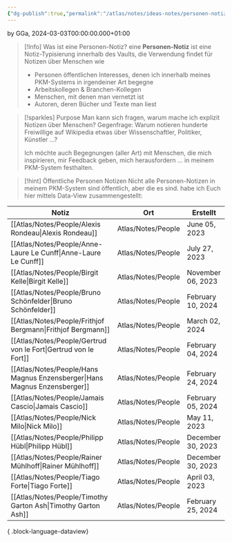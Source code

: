 ```yaml
---
{"dg-publish":true,"permalink":"/atlas/notes/ideas-notes/personen-notizen-public/","tags":["class/admin","class/index"],"noteIcon":""}
---
```


by GGa, 2024-03-03T00:00:00.000+01:00  

> [!Info] Was ist eine Personen-Notiz?
> eine **Personen-Notiz** ist eine Notiz-Typisierung innerhalb des Vaults, die Verwendung findet für Notizen über Menschen wie
> - Personen öffentlichen Interesses, denen ich innerhalb meines PKM-Systems in irgendeiner Art begegne
> - Arbeitskollegen & Branchen-Kollegen
> - Menschen, mit denen man vernetzt ist
> - Autoren, deren Bücher und Texte man liest

> [!sparkles] Purpose
> Man kann sich fragen, warum mache ich explizit Notizen über Menschen? 
> Gegenfrage: Warum notieren hunderte Freiwillige auf Wikipedia etwas über Wissenschaftler, Politiker, Künstler ...?
> 
> Ich möchte auch Begegnungen (aller Art) mit Menschen, die mich inspirieren, mir Feedback geben, mich herausfordern ... in meinem PKM-System festhalten.
> 

> [!hint] Öffentliche Personen Notizen
> Nicht alle Personen-Notizen in meinem PKM-System sind öffentlich, aber die es sind. habe ich Euch hier mittels Data-View zusammengestellt:
>  

 | Notiz                                                                        | Ort                | Erstellt          |
| ---------------------------------------------------------------------------- | ------------------ | ----------------- |
| [[Atlas/Notes/People/Alexis Rondeau\|Alexis Rondeau]]                     | Atlas/Notes/People | June 05, 2023     |
| [[Atlas/Notes/People/Anne-Laure Le Cunff\|Anne-Laure Le Cunff]]           | Atlas/Notes/People | July 27, 2023     |
| [[Atlas/Notes/People/Birgit Kelle\|Birgit Kelle]]                         | Atlas/Notes/People | November 06, 2023 |
| [[Atlas/Notes/People/Bruno Schönfelder\|Bruno Schönfelder]]               | Atlas/Notes/People | February 10, 2024 |
| [[Atlas/Notes/People/Frithjof Bergmann\|Frithjof Bergmann]]               | Atlas/Notes/People | March 02, 2024    |
| [[Atlas/Notes/People/Gertrud von le Fort\|Gertrud von le Fort]]           | Atlas/Notes/People | February 04, 2024 |
| [[Atlas/Notes/People/Hans Magnus Enzensberger\|Hans Magnus Enzensberger]] | Atlas/Notes/People | February 24, 2024 |
| [[Atlas/Notes/People/Jamais Cascio\|Jamais Cascio]]                       | Atlas/Notes/People | February 05, 2024 |
| [[Atlas/Notes/People/Nick Milo\|Nick Milo]]                               | Atlas/Notes/People | May 11, 2023      |
| [[Atlas/Notes/People/Philipp Hübl\|Philipp Hübl]]                         | Atlas/Notes/People | December 30, 2023 |
| [[Atlas/Notes/People/Rainer Mühlhoff\|Rainer Mühlhoff]]                   | Atlas/Notes/People | December 30, 2023 |
| [[Atlas/Notes/People/Tiago Forte\|Tiago Forte]]                           | Atlas/Notes/People | April 03, 2023    |
| [[Atlas/Notes/People/Timothy Garton Ash\|Timothy Garton Ash]]             | Atlas/Notes/People | February 25, 2024 |

{ .block-language-dataview}
```
